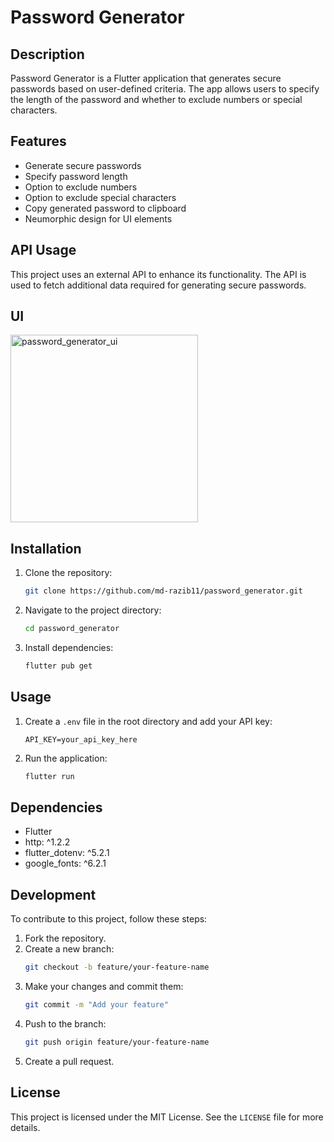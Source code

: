# Password Generator

## Description
Password Generator is a Flutter application that generates secure passwords based on user-defined criteria. The app allows users to specify the length of the password and whether to exclude numbers or special characters.

## Features
- Generate secure passwords
- Specify password length
- Option to exclude numbers
- Option to exclude special characters
- Copy generated password to clipboard
- Neumorphic design for UI elements
  
## API Usage
This project uses an external API to enhance its functionality. The API is used to fetch additional data required for generating secure passwords.

## UI
<img src="https://github.com/user-attachments/assets/fb59e609-4c8d-4d77-b19b-db2023103d57" alt="password_generator_ui" width="300"/>


## Installation
1. Clone the repository:
   ```sh
   git clone https://github.com/md-razib11/password_generator.git
   ```
2. Navigate to the project directory:
   ```sh
   cd password_generator
   ```
3. Install dependencies:
   ```sh
   flutter pub get
   ```

## Usage
1. Create a `.env` file in the root directory and add your API key:
   ```env
   API_KEY=your_api_key_here
   ```
2. Run the application:
   ```sh
   flutter run
   ```

## Dependencies
- Flutter
- http: ^1.2.2
- flutter_dotenv: ^5.2.1
- google_fonts: ^6.2.1

## Development
To contribute to this project, follow these steps:
1. Fork the repository.
2. Create a new branch:
   ```sh
   git checkout -b feature/your-feature-name
   ```
3. Make your changes and commit them:
   ```sh
   git commit -m "Add your feature"
   ```
4. Push to the branch:
   ```sh
   git push origin feature/your-feature-name
   ```
5. Create a pull request.

## License
This project is licensed under the MIT License. See the `LICENSE` file for more details.
